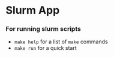 # Slurm App
### For running slurm scripts

- `make help` for a list of `make` commands
- `make run` for a quick start
